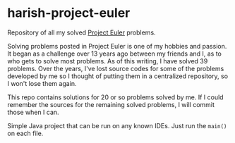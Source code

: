 # harish-project-euler
Repository of all my solved [Project Euler](https://projecteuler.net/) problems.  

Solving problems posted in Project Euler is one of my hobbies and passion.  It began as a challenge over 13 years ago between my friends and I, as to who gets to solve most problems.  As of this writing, I have solved 39 problems.  Over the years, I've lost source codes for some of the problems developed by me so I thought of putting them in a centralized repository, so I won't lose them again.

This repo contains solutions for 20 or so problems solved by me.  If I could remember the sources for the remaining solved problems, I will commit those when I can.

Simple Java project that can be run on any known IDEs.  Just run the `main()` on each file.
